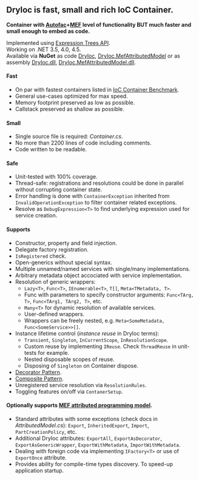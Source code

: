 DryIoc is fast, small and rich IoC Container.
--------------------------------------------
**Container with [Autofac]+[MEF] level of functionality BUT much faster and small enough to embed as code.**

[Autofac]: https://code.google.com/p/autofac/
[MEF]: http://mef.codeplex.com/

Implemented using [Expression Trees API](http://msdn.microsoft.com/en-us/library/bb397951.aspx).  
Working on .NET 3.5, 4.0, 4.5.  
Available via **NuGet** as code [DryIoc], [DryIoc.MefAttributedModel] or as assembly [DryIoc.dll], [DryIoc.MefAttributedModel.dll].

[DryIoc]: https://www.nuget.org/packages/DryIoc/
[DryIoc.MefAttributedModel]: https://www.nuget.org/packages/DryIoc.MefAttributedModel/
[DryIoc.dll]: https://www.nuget.org/packages/DryIoc.dll/
[DryIoc.MefAttributedModel.dll]: https://www.nuget.org/packages/DryIoc.MefAttributedModel.dll/

#### Fast ####
* On par with fastest containers listed in [IoC Container Benchmark](http://www.palmmedia.de/blog/2011/8/30/ioc-container-benchmark-performance-comparison).
* General use-cases optimized for max speed.
* Memory footprint preserved as low as possible.
* Callstack preserved as shallow as possible. 

#### Small ####
* Single source file is required: *Container.cs*. 
* No more than 2200 lines of code including comments.
* Code written to be readable.

#### Safe ####
* Unit-tested with 100% coverage.
* Thread-safe: registrations and resolutions could be done in parallel without corrupting container state.
* Error handling is done with `ContainerException` inherited from `InvalidOperationException` to filter container related exceptions.
* Resolve as `DebugExpression<T>` to find underlying expression used for service creation.

#### Supports ####
* Constructor, property and field injection.
* Delegate factory registration.
* `IsRegistered` check.
* Open-generics without special syntax.
* Multiple unnamed/named services with single/many implementations.
* Arbitrary metadata object accociated with service implementation.
* Resolution of generic wrappers:
    * `Lazy<T>`, `Func<T>`, `IEnumerable<T>`, `T[]`, `Meta<TMetadata, T>`.
    * Func with parameters to specify constructor arguments: `Func<TArg, T>`, `Func<TArg1, TArg2, T>`, etc.
	* `Many<T>` for dynamic resolution of available services.
	* User-defined wrappers.
	* Wrappers can be freely nested, e.g. `Meta<SomeMetadata, Func<SomeService>>[]`.
* Instance lifetime control (*instance reuse* in DryIoc terms):
    * `Transient`, `Singleton`, `InCurrentScope`, `InResolutionScope`.
    * Custom reuse by implementing `IReuse`. Check `ThreadReuse` in unit-tests for example.
    * Nested disposable scopes of reuse.
    * Disposing of `Singleton` on Container dispose. 
* [Decorator Pattern](http://en.wikipedia.org/wiki/Decorator_pattern). 
* [Composite Pattern](http://en.wikipedia.org/wiki/Composite_pattern).
* Unregistered service resolution via `ResolutionRules`.
* Toggling features on/off via `ContanerSetup`.

#### Optionally supports [MEF attributed programming model](http://msdn.microsoft.com/en-us/library/ee155691(v=vs.110).aspx).
* Standard attributes with some exceptions (check docs in *AttributedModel.cs*): `Export`, `InheritedExport`, `Import`, `PartCreationPolicy`, etc.
* Additional DryIoc attributes: `ExportAll`, `ExportAsDecorator`, `ExportAsGenericWrapper`, `ExportWithMetadata`, `ImportWithMetadata`.
* Dealing with foreign code via implementing `IFactory<T>` or use of `ExportOnce` attribute.
* Provides ability for compile-time types discovery. To speed-up application startup.
